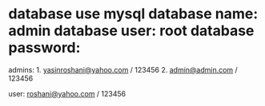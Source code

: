 database use mysql
database name: admin
database user: root
database password: 
==============================
admins: 
	1. yasinroshani@yahoo.com / 123456
	2. admin@admin.com / 123456
	
user:
	roshani@yahoo.com / 123456
	